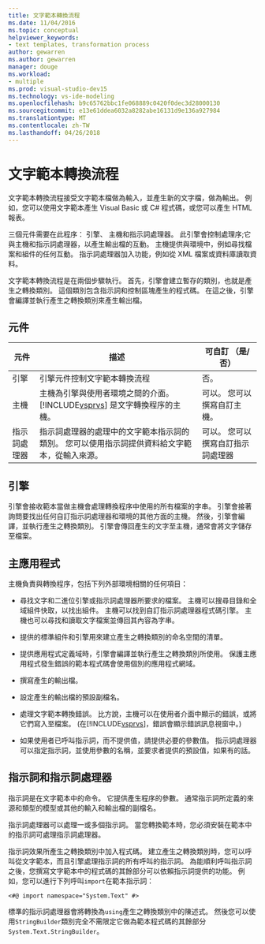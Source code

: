```yaml
---
title: 文字範本轉換流程
ms.date: 11/04/2016
ms.topic: conceptual
helpviewer_keywords:
- text templates, transformation process
author: gewarren
ms.author: gewarren
manager: douge
ms.workload:
- multiple
ms.prod: visual-studio-dev15
ms.technology: vs-ide-modeling
ms.openlocfilehash: b9c65762bbc1fe068889c0420f0dec3d28000130
ms.sourcegitcommit: e13e61ddea6032a8282abe16131d9e136a927984
ms.translationtype: MT
ms.contentlocale: zh-TW
ms.lasthandoff: 04/26/2018
---
```

# <a name="the-text-template-transformation-process"></a>文字範本轉換流程
文字範本轉換流程接受文字範本檔做為輸入，並產生新的文字檔，做為輸出。 例如，您可以使用文字範本產生 Visual Basic 或 C# 程式碼，或您可以產生 HTML 報表。

 三個元件需要在此程序： 引擎、 主機和指示詞處理器。 此引擎會控制處理序;它與主機和指示詞處理器，以產生輸出檔的互動。 主機提供與環境中，例如尋找檔案和組件的任何互動。 指示詞處理器加入功能，例如從 XML 檔案或資料庫讀取資料。

 文字範本轉換流程是在兩個步驟執行。 首先，引擎會建立暫存的類別，也就是產生之轉換類別。 這個類別包含指示詞和控制區塊產生的程式碼。 在這之後，引擎會編譯並執行產生之轉換類別來產生輸出檔。

## <a name="components"></a>元件

|元件|描述|可自訂 （是/否）|
|---------------|-----------------|------------------------------|
|引擎|引擎元件控制文字範本轉換流程|否。|
|主機|主機為引擎與使用者環境之間的介面。 [!INCLUDE[vsprvs](../code-quality/includes/vsprvs_md.md)] 是文字轉換程序的主機。|可以。 您可以撰寫自訂主機。|
|指示詞處理器|指示詞處理器的處理中的文字範本指示詞的類別。 您可以使用指示詞提供資料給文字範本，從輸入來源。|可以。 您可以撰寫自訂指示詞處理器|

## <a name="the-engine"></a>引擎
 引擎會接收範本當做主機會處理轉換程序中使用的所有檔案的字串。 引擎會接著詢問要找出任何自訂指示詞處理器和環境的其他方面的主機。 然後，引擎會編譯，並執行產生之轉換類別。 引擎會傳回產生的文字至主機，通常會將文字儲存至檔案。

## <a name="the-host"></a>主應用程式
 主機負責與轉換程序，包括下列外部環境相關的任何項目：

-   尋找文字和二進位引擎或指示詞處理器所要求的檔案。 主機可以搜尋目錄和全域組件快取，以找出組件。 主機可以找到自訂指示詞處理器程式碼引擎。 主機也可以尋找和讀取文字檔案並傳回其內容為字串。

-   提供的標準組件和引擎用來建立產生之轉換類別的命名空間的清單。

-   提供應用程式定義域時，引擎會編譯並執行產生之轉換類別所使用。 保護主應用程式發生錯誤的範本程式碼會使用個別的應用程式網域。

-   撰寫產生的輸出檔。

-   設定產生的輸出檔的預設副檔名。

-   處理文字範本轉換錯誤。 比方說，主機可以在使用者介面中顯示的錯誤，或將它們寫入至檔案。 (在[!INCLUDE[vsprvs](../code-quality/includes/vsprvs_md.md)]，錯誤會顯示錯誤訊息視窗中。)

-   如果使用者已呼叫指示詞，而不提供值，請提供必要的參數值。 指示詞處理器可以指定指示詞，並使用參數的名稱，並要求者提供的預設值，如果有的話。

## <a name="directives-and-directive-processors"></a>指示詞和指示詞處理器
 指示詞是在文字範本中的命令。 它提供產生程序的參數。 通常指示詞所定義的來源和類型的模型或其他的輸入和輸出檔的副檔名。

 指示詞處理器可以處理一或多個指示詞。 當您轉換範本時，您必須安裝在範本中的指示詞可處理指示詞處理器。

 指示詞效果所產生之轉換類別中加入程式碼。 建立產生之轉換類別時，您可以呼叫從文字範本，而且引擎處理指示詞的所有呼叫的指示詞。 為能順利呼叫指示詞之後，您撰寫文字範本中的程式碼的其餘部分可以依賴指示詞提供的功能。 例如，您可以進行下列呼叫`import`在範本指示詞：

 `<#@ import namespace="System.Text" #>`

 標準的指示詞處理器會將轉換為`using`產生之轉換類別中的陳述式。 然後您可以使用`StringBuilder`類別完全不需限定它做為範本程式碼的其餘部分`System.Text.StringBuilder`。
